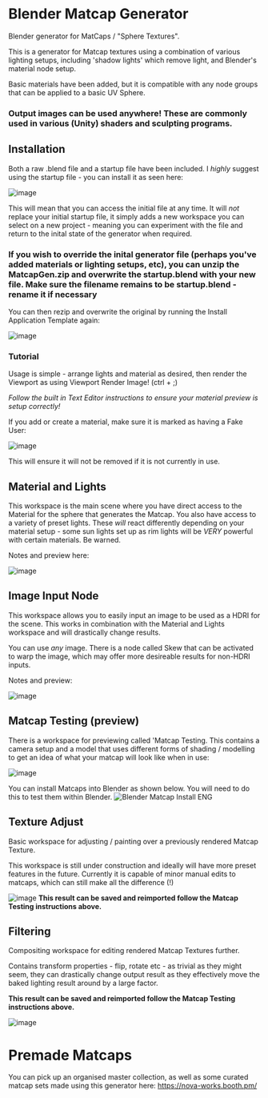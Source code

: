 # Blender Matcap Generator
 Blender generator for MatCaps / "Sphere Textures".

 This is a generator for Matcap textures using a combination of various lighting setups, including 'shadow lights' which remove light, and Blender's material node setup.
 
 Basic materials have been added, but it is compatible with any node groups that can be applied to a basic UV Sphere.
### Output images can be used anywhere! These are commonly used in various (Unity) shaders and sculpting programs.
 
## Installation

Both a raw .blend file and a startup file have been included. I *highly* suggest using the startup file - you can install it as seen here:

![image](https://user-images.githubusercontent.com/80061436/114399295-ab86bb00-9b98-11eb-892f-81cc274fc089.png)

This will mean that you can access the initial file at any time. It will *not* replace your initial startup file, it simply adds a new workspace you can select on a new project - meaning you can experiment with the file and return to the inital state of the generator when required. 

### If you wish to override the inital generator file (perhaps you've added materials or lighting setups, etc), you can unzip the MatcapGen.zip and overwrite the startup.blend with your new file. **Make sure the filename remains to be startup.blend - rename it if necessary**
You can then rezip and overwrite the original by running the Install Application Template again:

![image](https://user-images.githubusercontent.com/80061436/114399934-61eaa000-9b99-11eb-9fb9-ac50889b0b49.png)



 ### Tutorial

Usage is simple - arrange lights and material as desired, then render the Viewport as using Viewport Render Image! (ctrl + ;)

*Follow the built in Text Editor instructions to ensure your material preview is setup correctly!*

If you add or create a material, make sure it is marked as having a Fake User:

![image](https://user-images.githubusercontent.com/80061436/114400322-bd1c9280-9b99-11eb-98a6-fde13cea0a1f.png)

This will ensure it will not be removed if it is not currently in use.

## Material and Lights

This workspace is the main scene where you have direct access to the Material for the sphere that generates the Matcap.
You also have access to a variety of preset lights. These *will* react differently depending on your material setup - some sun lights set up as rim lights will be *VERY* powerful with certain materials. Be warned.

Notes and preview here:

![image](https://user-images.githubusercontent.com/80061436/114403796-03272580-9b9d-11eb-8ced-237762d31c4e.png)

## Image Input Node

This workspace allows you to easily input an image to be used as a HDRI for the scene. This works in combination with the Material and Lights workspace and will drastically change results.

You can use *any* image. There is a node called Skew that can be activated to warp the image, which may offer more desireable results for non-HDRI inputs.

Notes and preview:

![image](https://user-images.githubusercontent.com/80061436/114403865-11754180-9b9d-11eb-824c-09a944a7c36f.png)

 

## Matcap Testing (preview)

There is a workspace for previewing called 'Matcap Testing. This contains a camera setup and a model that uses different forms of shading / modelling to get an idea of what your matcap will look like when in use:

![image](https://user-images.githubusercontent.com/80061436/114403998-336ec400-9b9d-11eb-915e-fb82a6919f28.png)


You can install Matcaps into Blender as shown below. You will need to do this to test them within Blender.
![Blender Matcap Install ENG](https://user-images.githubusercontent.com/80061436/114402080-6748ea00-9b9b-11eb-8a8c-6a38a5176829.png)


## Texture Adjust

Basic workspace for adjusting / painting over a previously rendered Matcap Texture.

This workspace is still under construction and ideally will have more preset features in the future. Currently it is capable of minor manual edits to matcaps, which can still make all the difference (!) 

![image](https://user-images.githubusercontent.com/80061436/114404722-e2ab9b00-9b9d-11eb-9f81-df0786056b4b.png)
**This result can be saved and reimported follow the Matcap Testing instructions above.**
## Filtering

Compositing workspace for editing rendered Matcap Textures further. 

Contains transform properties - flip, rotate etc - as trivial as they might seem, they can drastically change output result as they effectively move the baked lighting result around by a large factor.

**This result can be saved and reimported follow the Matcap Testing instructions above.**

![image](https://user-images.githubusercontent.com/80061436/114404985-21d9ec00-9b9e-11eb-8e84-ce72fa3b3989.png)

# Premade Matcaps

You can pick up an organised master collection, as well as some curated matcap sets made using this generator here:
https://nova-works.booth.pm/
